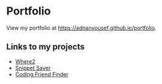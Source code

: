 # Portfolio
View my portfolio at https://adnanyousef.github.io/portfolio.

## Links to my projects
- [Where2](https://adnanyousef.github.io/Where2)
- [Snippet Saver](https://snippet-web.herokuapp.com/)
- [Coding Friend Finder](https://hidden-earth-46755.herokuapp.com/)
